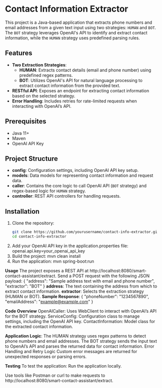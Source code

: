 # Contact Information Extractor

This project is a Java-based application that extracts phone numbers and email addresses from a given text input using two strategies: `HUMAN` and `BOT`. The `BOT` strategy leverages OpenAI's API to identify and extract contact information, while the `HUMAN` strategy uses predefined parsing rules.

## Features

- **Two Extraction Strategies**:
  - **HUMAN**: Extracts contact details (email and phone number) using predefined regex patterns.
  - **BOT**: Utilizes OpenAI's API for natural language processing to extract contact information from the provided text.
- **RESTful API**: Exposes an endpoint for extracting contact information based on the selected strategy.
- **Error Handling**: Includes retries for rate-limited requests when interacting with OpenAI’s API.

## Prerequisites

- Java 11+
- Maven
- OpenAI API Key

## Project Structure

- **config**: Configuration settings, including OpenAI API key setup.
- **models**: Data models for representing contact information and request data.
- **caller**: Contains the core logic to call OpenAI API (`BOT` strategy) and regex-based logic for `HUMAN` strategy.
- **controller**: REST API controllers for handling requests.

## Installation

1. Clone the repository:
   ```bash
   git clone https://github.com/yourusername/contact-info-extractor.git
   cd contact-info-extractor
2. Add your OpenAI API key in the application.properties file:
   openai.api.key=your_openai_api_key
3. Build the project: mvn clean install
4. Run the application: mvn spring-boot:run

**Usage**
The project exposes a REST API at http://localhost:8080/smart-contact-assistant/extract. Send a POST request with the following JSON payload:
{
    "address": "Sample address text with email and phone number",
    "extractor": "BOT"
}
**address**: The text containing the address from which to extract contact information.
**extractor**: Selects the extraction strategy (HUMAN or BOT).
**Sample Response**:
{
    "phoneNumber": "1234567890",
    "emailAddress": "example@example.com"
}

**Code Overview**
OpenAICaller: Uses WebClient to interact with OpenAI’s API for the BOT strategy.
ServiceConfig: Configuration class to manage settings, including the OpenAI API key.
ContactInformation: Model class for the extracted contact information.

**Application Logic**:
The HUMAN strategy uses regex patterns to detect phone numbers and email addresses.
The BOT strategy sends the input text to OpenAI’s API and parses the returned data for contact information.
Error Handling and Retry Logic
Custom error messages are returned for unexpected responses or parsing errors.

**Testing**
To test the application:
Run the application locally.

Use tools like Postman or curl to make requests to http://localhost:8080/smart-contact-assistant/extract.


